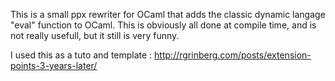 This is a small ppx rewriter for OCaml that adds the classic dynamic langage "eval" function to OCaml.
This is obviously all done at compile time, and is not really usefull, but it still is very funny.

I used this as a tuto and template : http://rgrinberg.com/posts/extension-points-3-years-later/
